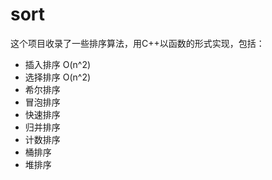 # sort
这个项目收录了一些排序算法，用C++以函数的形式实现，包括：
* 插入排序 O(n^2)
* 选择排序 O(n^2)
* 希尔排序
* 冒泡排序
* 快速排序
* 归并排序
* 计数排序
* 桶排序
* 堆排序
